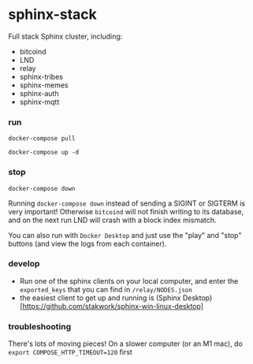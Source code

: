 # sphinx-stack

Full stack Sphinx cluster, including:

- bitcoind
- LND
- relay
- sphinx-tribes
- sphinx-memes
- sphinx-auth
- sphinx-mqtt

### run

`docker-compose pull`

`docker-compose up -d`

### stop

`docker-compose down`

Running `docker-compose down` instead of sending a SIGINT or SIGTERM is very important! Otherwise `bitcoind` will not finish writing to its database, and on the next run LND will crash with a block index mismatch.

You can also run with `Docker Desktop` and just use the "play" and "stop" buttons (and view the logs from each container).

### develop

- Run one of the sphinx clients on your local computer, and enter the `exported_keys` that you can find in `/relay/NODES.json`
- the easiest client to get up and running is (Sphinx Desktop)[https://github.com/stakwork/sphinx-win-linux-desktop]

### troubleshooting

There's lots of moving pieces! On a slower computer (or an M1 mac), do `export COMPOSE_HTTP_TIMEOUT=120` first
